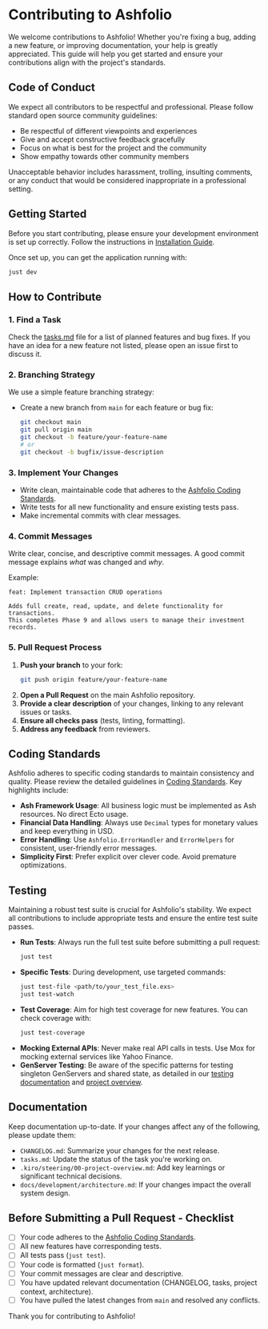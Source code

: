 # Contributing to Ashfolio

We welcome contributions to Ashfolio! Whether you're fixing a bug, adding a new feature, or improving documentation, your help is greatly appreciated. This guide will help you get started and ensure your contributions align with the project's standards.

## Code of Conduct

We expect all contributors to be respectful and professional. Please follow standard open source community guidelines:

- Be respectful of different viewpoints and experiences
- Give and accept constructive feedback gracefully
- Focus on what is best for the project and the community
- Show empathy towards other community members

Unacceptable behavior includes harassment, trolling, insulting comments, or any conduct that would be considered inappropriate in a professional setting.

## Getting Started

Before you start contributing, please ensure your development environment is set up correctly. Follow the instructions in [Installation Guide](docs/getting-started/installation.md).

Once set up, you can get the application running with:

```bash
just dev
```

## How to Contribute

### 1. Find a Task

Check the [tasks.md](.kiro/specs/tasks.md) file for a list of planned features and bug fixes. If you have an idea for a new feature not listed, please open an issue first to discuss it.

### 2. Branching Strategy

We use a simple feature branching strategy:

*   Create a new branch from `main` for each feature or bug fix:
    ```bash
    git checkout main
    git pull origin main
    git checkout -b feature/your-feature-name
    # or
    git checkout -b bugfix/issue-description
    ```

### 3. Implement Your Changes

*   Write clean, maintainable code that adheres to the [Ashfolio Coding Standards](#coding-standards).
*   Write tests for all new functionality and ensure existing tests pass.
*   Make incremental commits with clear messages.

### 4. Commit Messages

Write clear, concise, and descriptive commit messages. A good commit message explains *what* was changed and *why*.

Example:

```
feat: Implement transaction CRUD operations

Adds full create, read, update, and delete functionality for transactions.
This completes Phase 9 and allows users to manage their investment records.
```

### 5. Pull Request Process

1.  **Push your branch** to your fork:
    ```bash
    git push origin feature/your-feature-name
    ```
2.  **Open a Pull Request** on the main Ashfolio repository.
3.  **Provide a clear description** of your changes, linking to any relevant issues or tasks.
4.  **Ensure all checks pass** (tests, linting, formatting).
5.  **Address any feedback** from reviewers.

## Coding Standards

Ashfolio adheres to specific coding standards to maintain consistency and quality. Please review the detailed guidelines in [Coding Standards](.kiro/steering/02-coding-standards.md). Key highlights include:

*   **Ash Framework Usage**: All business logic must be implemented as Ash resources. No direct Ecto usage.
*   **Financial Data Handling**: Always use `Decimal` types for monetary values and keep everything in USD.
*   **Error Handling**: Use `Ashfolio.ErrorHandler` and `ErrorHelpers` for consistent, user-friendly error messages.
*   **Simplicity First**: Prefer explicit over clever code. Avoid premature optimizations.

## Testing

Maintaining a robust test suite is crucial for Ashfolio's stability. We expect all contributions to include appropriate tests and ensure the entire test suite passes.

*   **Run Tests**: Always run the full test suite before submitting a pull request:
    ```bash
    just test
    ```
*   **Specific Tests**: During development, use targeted commands:
    ```bash
    just test-file <path/to/your_test_file.exs>
    just test-watch
    ```
*   **Test Coverage**: Aim for high test coverage for new features. You can check coverage with:
    ```bash
    just test-coverage
    ```
*   **Mocking External APIs**: Never make real API calls in tests. Use Mox for mocking external services like Yahoo Finance.
*   **GenServer Testing**: Be aware of the specific patterns for testing singleton GenServers and shared state, as detailed in our [testing documentation](docs/testing/) and [project overview](.kiro/steering/00-project-overview.md).

## Documentation

Keep documentation up-to-date. If your changes affect any of the following, please update them:

*   `CHANGELOG.md`: Summarize your changes for the next release.
*   `tasks.md`: Update the status of the task you're working on.
*   `.kiro/steering/00-project-overview.md`: Add key learnings or significant technical decisions.
*   `docs/development/architecture.md`: If your changes impact the overall system design.

## Before Submitting a Pull Request - Checklist

*   [ ] Your code adheres to the [Ashfolio Coding Standards](#coding-standards).
*   [ ] All new features have corresponding tests.
*   [ ] All tests pass (`just test`).
*   [ ] Your code is formatted (`just format`).
*   [ ] Your commit messages are clear and descriptive.
*   [ ] You have updated relevant documentation (CHANGELOG, tasks, project context, architecture).
*   [ ] You have pulled the latest changes from `main` and resolved any conflicts.

Thank you for contributing to Ashfolio!
